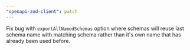 ```yaml
---
"openapi-zod-client": patch
---
```


Fix bug with `exportAllNamedSchemas` option where schemas will reuse last schema name with matching schema rather than it's own name that has already been used before.
